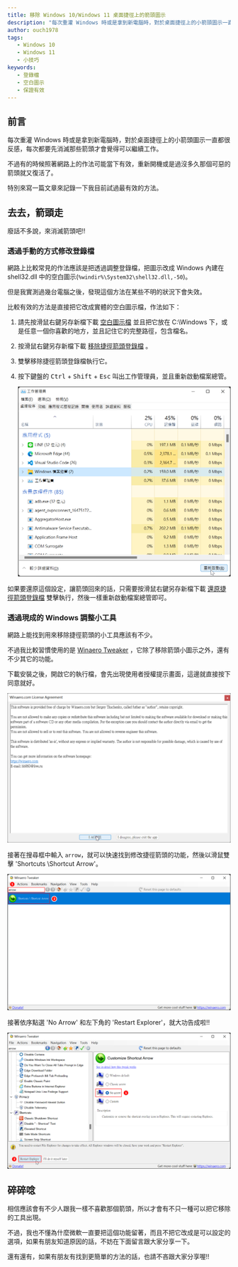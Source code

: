 ```yaml
---
title: 移除 Windows 10/Windows 11 桌面捷徑上的箭頭圖示 
description: "每次重灌 Windows 時或是拿到新電腦時，對於桌面捷徑上的小箭頭圖示一直都很反感，每次都要先消滅那些箭頭才會覺得可以繼續工作。不過有的時候照著網路上的作法可能當下有效，重新開機或是過沒多久那個可惡的箭頭就又復活了。特別來寫一篇文章來記錄一下目前我試過最有效的方法。"
author: ouch1978
tags: 
   - Windows 10
   - Windows 11
   - 小技巧
keywords: 
   - 登錄檔
   - 空白圖示
   - 保證有效
---
```


## 前言

每次重灌 Windows 時或是拿到新電腦時，對於桌面捷徑上的小箭頭圖示一直都很反感，每次都要先消滅那些箭頭才會覺得可以繼續工作。

不過有的時候照著網路上的作法可能當下有效，重新開機或是過沒多久那個可惡的箭頭就又復活了。

特別來寫一篇文章來記錄一下我目前試過最有效的方法。

<!--truncate-->

## 去去，箭頭走

廢話不多說，來消滅箭頭吧!!

### 透過手動的方式修改登錄檔

網路上比較常見的作法應該是把透過調整登錄檔，把圖示改成 Windows 內建在 shell32.dll 中的空白圖示(`%windir%\System32\shell32.dll,-50`)。

但是我實測過幾台電腦之後，發現這個方法在某些不明的狀況下會失效。

比較有效的方法是直接把它改成實體的空白圖示檔，作法如下：

1. 請先按滑鼠右鍵另存新檔下載 [空白圖示檔](/img/blank.ico "下載空白圖示檔") 並且把它放在 C:\Windows 下，或是任意一個你喜歡的地方，並且記住它的完整路徑，包含檔名。

2. 按滑鼠右鍵另存新檔下載 [移除捷徑箭頭登錄檔](/files/blog/2022-08-29-remove-windows-10-shortcut-arrow-on-desktop-icon/移除捷徑箭頭.reg "下載移除捷徑箭頭登錄檔") 。

3. 雙擊移除捷徑箭頭登錄檔執行它。

4. 按下鍵盤的 <kbd>Ctrl</kbd> + <kbd>Shift</kbd> + <kbd>Esc</kbd> 叫出工作管理員，並且重新啟動檔案總管。

   ![重啟檔案總管](restart-windows-file-explorer.png "重啟檔案總管")

如果要還原這個設定，讓箭頭回來的話，只需要按滑鼠右鍵另存新檔下載 [還原捷徑箭頭登錄檔](/files/blog/2022-08-29-remove-windows-10-shortcut-arrow-on-desktop-icon/還原捷徑箭頭.reg "還原移除捷徑箭頭登錄檔") 雙擊執行，然後一樣重新啟動檔案總管即可。

### 透過現成的 Windows 調整小工具

網路上能找到用來移除捷徑箭頭的小工具應該有不少。

不過我比較習慣使用的是 [Winaero Tweaker](https://winaerotweaker.com/download/ "下載 Winaero Tweaker") ，它除了移除箭頭小圖示之外，還有不少其它的功能。

下載安裝之後，開啟它的執行檔，會先出現使用者授權提示畫面，這邊就直接按下同意就好。

![同意授權](agree-winaero-tweaker-eula.png "同意授權")

接著在搜尋框中輸入 `arrow`，就可以快速找到修改捷徑箭頭的功能，然後以滑鼠雙擊 'Shortcuts \Shortcut Arrow'。

![在搜尋框輸入 arrow 來快速找到修改捷徑箭頭的功能](enter-arrow-to-find-change-shortcut-arrow-function.png "在搜尋框輸入 arrow 來快速找到修改捷徑箭頭的功能")

接著依序點選 'No Arrow' 和左下角的 'Restart Explorer'，就大功告成啦!!

![依序點選 No Arrow 和左下角的 Restart Explorer](select-no-arrow-and-click-restart-explorer.png "依序點選 No Arrow 和左下角的 Restart Explorer")

## 碎碎唸

相信應該會有不少人跟我一樣不喜歡那個箭頭，所以才會有不只一種可以把它移除的工具出現。

不過，我也不懂為什麼微軟一直要把這個功能留著，而且不把它改成是可以設定的選項，如果有朋友知道原因的話，不妨在下面留言跟大家分享一下。

還有還有，如果有朋友有找到更簡單的方法的話，也請不吝跟大家分享喔!!

